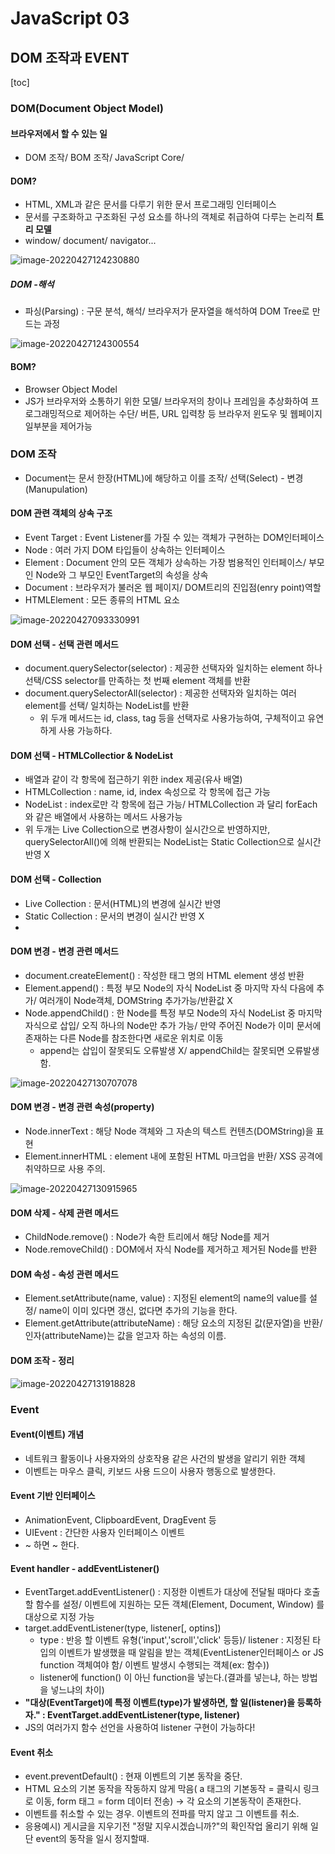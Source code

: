 # JavaScript 03
## DOM 조작과 EVENT
[toc]

### DOM(Document Object Model)
#### 브라우저에서 할 수 있는 일
- DOM 조작/ BOM 조작/ JavaScript Core/
#### DOM?
- HTML, XML과 같은 문서를 다루기 위한 문서 프로그래밍 인터페이스
- 문서를 구조화하고 구조화된 구성 요소를 하나의 객체로 취급하여 다루는 논리적 **트리 모델**
- window/ document/ navigator...

![image-20220427124230880](README.assets/image-20220427124230880.png)

##### DOM -해석
- 파싱(Parsing) : 구문 분석, 해석/ 브라우저가 문자열을 해석하여 DOM Tree로 만드는 과정

![image-20220427124300554](README.assets/image-20220427124300554.png)

#### BOM?
- Browser Object Model
- JS가 브라우저와 소통하기 위한 모델/ 브라우저의 창이나 프레임을 추상화하여 프로그래밍적으로 제어하는 수단/ 버튼, URL 입력창 등 브라우저 윈도우 및 웹페이지 일부분을 제어가능

### DOM 조작
- Document는 문서 한장(HTML)에 해당하고 이를 조작/ 선택(Select) - 변경(Manupulation)
#### DOM 관련 객체의 상속 구조
- Event Target : Event Listener를 가질 수 있는 객체가 구현하는 DOM인터페이스
- Node : 여러 가지 DOM 타입들이 상속하는 인터페이스
- Element : Document 안의 모든 객체가 상속하는 가장 범용적인 인터페이스/ 부모인 Node와 그 부모인 EventTarget의 속성을 상속
- Document : 브라우저가 불러온 웹 페이지/ DOM트리의 진입점(enry point)역할
- HTMLElement : 모든 종류의 HTML 요소

![image-20220427093330991](README.assets/image-20220427093330991.png)

#### DOM 선택 - 선택 관련 메서드
- document.querySelector(selector) : 제공한 선택자와 일치하는 element 하나 선택/CSS selector를 만족하는 첫 번째 element 객체를 반환
- document.querySelectorAll(selector) : 제공한 선택자와 일치하는 여러 element를 선택/ 일치하는 NodeList를 반환
	- 위 두개 메서드는 id, class, tag 등을 선택자로 사용가능하여, 구체적이고 유연하게 사용 가능하다.
#### DOM 선택 - HTMLCollectior & NodeList
- 배열과 같이 각 항목에 접근하기 위한 index 제공(유사 배열)
- HTMLCollection : name, id, index 속성으로 각 항목에 접근 가능
- NodeList : index로만 각 항목에 접근 가능/ HTMLCollection 과 달리 forEach와 같은 배열에서 사용하는 메서드 사용가능
- 위 두개는 Live Collection으로 변경사항이 실시간으로 반영하지만, querySelectorAll()에 의해 반환되는 NodeList는 Static Collection으로 실시간 반영 X

#### DOM 선택 - Collection
- Live Collection : 문서(HTML)의 변경에 실시간 반영
- Static Collection : 문서의 변경이 실시간 반영 X
- 
#### DOM 변경 - 변경 관련 메서드
- document.createElement() : 작성한 태그 명의 HTML element 생성 반환
- Element.append() : 특정 부모 Node의 자식 NodeList 중 마지막 자식 다음에 추가/ 여러개이 Node객체, DOMString 추가가능/반환값 X
- Node.appendChild() : 한 Node를 특정 부모 Node의 자식 NodeList 중 마지막 자식으로 삽입/ 오직 하나의 Node만 추가 가능/ 만약 주어진 Node가 이미 문서에 존재하는 다른 Node를 참조한다면 새로운 위치로 이동
  - append는 삽입이 잘못되도 오류발생 X/ appendChild는 잘못되면 오류발생함.


![image-20220427130707078](README.assets/image-20220427130707078.png)



#### DOM 변경 - 변경 관련 속성(property)
- Node.innerText : 해당 Node 객체와 그 자손의 텍스트 컨텐츠(DOMString)을 표현
- Element.innerHTML : element 내에 포함된 HTML 마크업을 반환/ XSS 공격에 취약하므로 사용 주의.

![image-20220427130915965](README.assets/image-20220427130915965.png)



#### DOM 삭제 - 삭제 관련 메서드
- ChildNode.remove() : Node가 속한 트리에서 해당 Node를 제거
- Node.removeChild() : DOM에서 자식 Node를 제거하고 제거된 Node를 반환

#### DOM 속성 - 속성 관련 메서드
- Element.setAttribute(name, value) : 지정된 element의 name의 value를 설정/ name이 이미 있다면 갱신, 없다면 추가의 기능을 한다.
- Element.getAttribute(attributeName) : 해당 요소의 지정된 값(문자열)을 반환/ 인자(attributeName)는 값을 얻고자 하는 속성의 이름.

#### DOM 조작 - 정리

![image-20220427131918828](README.assets/image-20220427131918828.png)

### Event
####  Event(이벤트) 개념
- 네트워크 활동이나 사용자와의 상호작용 같은 사건의 발생을 알리기 위한 객체
- 이벤트는 마우스 클릭, 키보드 사용 드으이 사용자 행동으로 발생한다.

#### Event 기반 인터페이스
- AnimationEvent, ClipboardEvent, DragEvent 등
- UIEvent : 간단한 사용자 인터페이스 이벤트
- ~ 하면 ~ 한다.

#### Event handler - addEventListener()
- EventTarget.addEventListener() : 지정한 이벤트가 대상에 전달될 때마다 호출할 함수를 설정/ 이벤트에 지원하는 모든 객체(Element, Document, Window) 를 대상으로 지정 가능
- target.addEventListener(type, listener[, optins])
	- type : 반응 할 이벤트 유형('input','scroll','click' 등등)/ listener : 지정된 타입의 이벤트가 발생했을 때 알림을 받는 객체(EventListener인터페이스 or JS function 객체여야 함/ 이벤트 발생시 수행되는 객체(ex: 함수))
	- listener에 function() 이 아닌 function을 넣는다.(결과를 넣는냐, 하는 방법을 넣느냐의 차이)
- **"대상(EventTarget)에 특정 이벤트(type)가 발생하면, 할 일(listener)을 등록하자." : EventTarget.addEventListener(type, listener)**
- JS의 여러가지 함수 선언을 사용하여 listener 구현이 가능하다!

#### Event 취소
- event.preventDefault() : 현재 이벤트의 기본 동작을 중단.
- HTML 요소의 기본 동작을 작동하지 않게 막음( a 태그의 기본동작 = 클릭시 링크로 이동, form 태그 = form 데이터 전송) → 각 요소의 기본동작이 존재한다.
- 이벤트를 취소할 수 있는 경우. 이벤트의 전파를 막지 않고 그 이벤트를 취소.
- 응용예시) 게시글을 지우기전 "정말 지우시겠습니까?"의 확인작업 올리기 위해 일단 event의 동작을 일시 정지할때.

